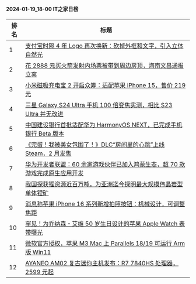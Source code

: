 #### 2024-01-19_18-00  IT之家日榜

| 排名 | 标题|
| --- | ---|
| 1 | [支付宝时隔 4 年 Logo 再次换新：砍掉外框和文字，引入立体自然光](https://www.ithome.com/0/746/112.htm) |
| 2 | [花 2888 元买火箭发射内场票被带到周边房顶，海南文昌通报立案](https://www.ithome.com/0/746/022.htm) |
| 3 | [小米磁吸充电宝 2 开启众筹：适配苹果 iPhone 15，售价 219 元](https://www.ithome.com/0/746/068.htm) |
| 4 | [三星 Galaxy S24 Ultra 手机 100 倍变焦实测，相比 S23 Ultra 并无改进](https://www.ithome.com/0/746/029.htm) |
| 5 | [中国建设银行首批适配华为 HarmonyOS NEXT，已完成手机银行 Beta 版本](https://www.ithome.com/0/746/108.htm) |
| 6 | [《完蛋！我被美女包围了！》DLC“房间里的心跳”上线 Steam，2 月发售](https://www.ithome.com/0/746/132.htm) |
| 7 | [华为开发者联盟：60 余家游戏伙伴已加入鸿蒙生态，超 70 款游戏完成原生应用开发](https://www.ithome.com/0/746/064.htm) |
| 8 | [我国探获锂资源近百万吨，为亚洲迄今探明最大规模伟晶岩型单体锂矿](https://www.ithome.com/0/746/046.htm) |
| 9 | [消息称苹果 iPhone 16 系列新增拍照按钮：机械设计，可调整焦距](https://www.ithome.com/0/746/114.htm) |
| 10 | [罕见！为乔纳森・艾维 50 岁生日设计的苹果 Apple Watch 表带曝光](https://www.ithome.com/0/746/063.htm) |
| 11 | [微软官方授权，苹果 M3 Mac 上 Parallels 18/19 可运行 Arm 版 Win11](https://www.ithome.com/0/746/078.htm) |
| 12 | [AYANEO AM02 复古迷你主机发布：R7 7840HS 处理器，2599 元起](https://www.ithome.com/0/746/045.htm) |
